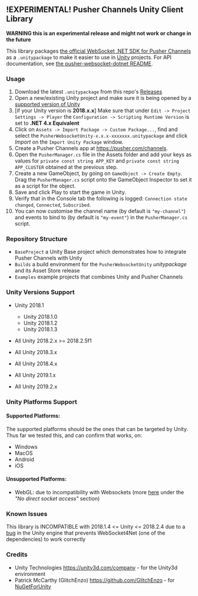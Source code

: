 ## !EXPERIMENTAL! Pusher Channels Unity Client Library

**WARNING this is an experimental release and might not work or change in the future**

This library packages [the official WebSocket .NET SDK for Pusher Channels](https://github.com/pusher/pusher-websocket-dotnet) as a `.unitypackage` to make it easier to use in [Unity](https://unity.com/) projects. For API documentation, see [the pusher-websocket-dotnet README](https://github.com/pusher/pusher-websocket-dotnet).

### Usage
1) Download the latest `.unitypackage` from this repo's [Releases](/../../releases)
2) Open a new/existing Unity project and make sure it is being opened by a [supported version of Unity](#unity-versions-support)
3) [if your Unity version is **2018.x.x**] Make sure that under `Edit -> Project Settings -> Player` the `Configuration -> Scripting Runtime Version` is set to **.NET 4.x Equivalent**
4) Click on `Assets -> Import Package -> Custom Package...`, find and select the `PusherWebsocketUnity-x.x.x-xxxxxxx.unitypackage` and click *Import* on the `Import Unity Package` window.
5) Create a Pusher Channels app at https://pusher.com/channels.
6) Open the `PusherManager.cs` file in the Assets folder and add your keys as values for `private const string APP_KEY` and `private const string APP_CLUSTER` obtained at the previous step.
7) Create a new GameObject, by going on `GameObject -> Create Empty`. Drag the `PusherManager.cs` script onto the GameObject Inspector to set it as a script for the object.
8) Save and click Play to start the game in Unity.
9) Verify that in the Console tab the following is logged: `Connection state changed`, `Connected`, `Subscribed`.
10) You can now customise the channel name (by default is `"my-channel"`) and events to bind to (by default is `"my-event"`) in the `PusherManager.cs` script.

### Repository Structure
-  `BaseProject` a Unity Base project which demonstrates how to integrate Pusher Channels with Unity
-  `Builds` a build environment for the `PusherWebsocketUnity` _unitypackage_ and its Asset Store release
-  `Examples` example projects that combines Unity and Pusher Channels

### Unity Versions Support
- Unity 2018.1
  - Unity 2018.1.0
  - Unity 2018.1.2
  - Unity 2018.1.3

- All Unity 2018.2.x >= 2018.2.5f1

- All Unity 2018.3.x

- All Unity 2018.4.x

- All Unity 2019.1.x

- All Unity 2019.2.x

### Unity Platforms Support

#### Supported Platforms:
The supported platforms should be the ones that can be targeted by Unity.
Thus far we tested this, and can confirm that works, on:
- Windows
- MacOS
- Android
- iOS

#### Unsupported Platforms:
- WebGL: due to incompatibility with Websockets (more [here](https://docs.unity3d.com/Manual/webgl-networking.html) under the _"No direct socket access"_ section)

<!--
### Update the Package
TODO

### Build
TODO
-->

### Known Issues
This library is INCOMPATIBLE with 2018.1.4 <= Unity <= 2018.2.4 due to
a [bug](https://issuetracker.unity3d.com/issues/opened-event-of-a-websocket4net-dot-websocket-does-not-get-called-when-opening-a-web-socket)
in the Unity engine that prevents WebSocket4Net (one of the dependencies) to work correctly

### Credits
- Unity Technologies https://unity3d.com/company - for the Unity3d environment
- Patrick McCarthy (GlitchEnzo) https://github.com/GlitchEnzo - for [NuGetForUnity](https://github.com/GlitchEnzo/NuGetForUnity)
